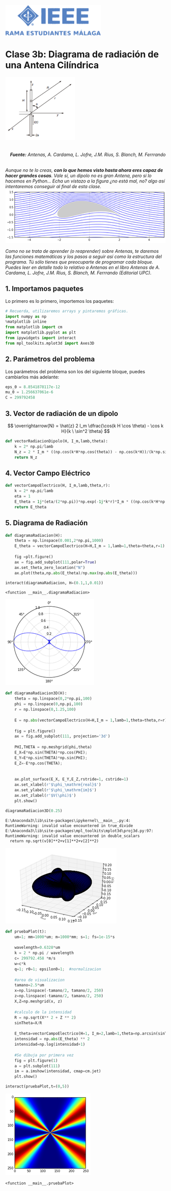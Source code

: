 
<img src="../static/IEEE_logo.png" alt="IEEE" style="width: 300px;"/>

# Clase 3b: Diagrama de radiación de una Antena Cilíndrica

###### ![](../static/antena_cilindrica.png) <h6 align="right">__Fuente:__ _Antenas, A. Cardama, L. Jofre, J.M. Rius, S. Blanch, M. Ferrrando_<div>

_Aunque no te lo creas, __con lo que hemos visto hasta ahora eres capaz de hacer grandes cosas__. Vale sí, un dipolo no es gran  Antena, pero si lo hacemos en Python... Echa un vistazo a la figura ¿no está mal, no? algo así intentaremos conseguir al final de esta clase._
![](../static/perfil_yukovski.png)

_Como no se trata de aprender (o reaprender) sobre Antenas, te daremos las funciones matemáticas y los pasos a seguir así como la estructura del programa. Tú sólo tienes que preocuparte de programar cada bloque. Puedes leer en detalle todo lo relativo a Antenas en el libro  Antenas de A. Cardama, L. Jofre, J.M. Rius, S. Blanch, M. Ferrrando (Editorial UPC)._

## 1. Importamos paquetes

Lo primero es lo primero, importemos los paquetes:


```python
# Recuerda, utilizaremos arrays y pintaremos gráficas.
import numpy as np
%matplotlib inline
from matplotlib import cm
import matplotlib.pyplot as plt
from ipywidgets import interact
from mpl_toolkits.mplot3d import Axes3D
```

## 2. Parámetros del problema

Los parámetros del problema son los del siguiente bloque, puedes cambiarlos más adelante:


```python
eps_0 = 8.8541878117e-12
mu_0 = 1.256637061e-6
C = 299792458
```

## 3. Vector de radiación de un dipolo

$$ \overrightarrow{N} = \hat{z} 2 I_m \dfrac{\cos(k H  \cos \theta) - \cos k H}{k \ \sin^2 \theta} $$


```python
def vectorRadiacionDipolo(H, I_m,lamb,theta):
    k = 2* np.pi/lamb 
    N_z = 2 * I_m * ((np.cos(k*H*np.cos(theta)) - np.cos(k*H))/(k*np.sin(theta)**2))
    return N_z
```

## 4. Vector Campo Eléctrico


```python
def vectorCampoElectrico(H, I_m,lamb,theta,r):
    k = 2* np.pi/lamb 
    eta = 1
    E_theta = 1j*(eta/(2*np.pi))*np.exp(-1j*k*r)*I_m * ((np.cos(k*H*np.cos(theta)) - np.cos(k*H))/np.sin(theta))
    return E_theta
```

## 5. Diagrama de Radiación


```python
def diagramaRadiacion(H):
    theta = np.linspace(0.001,2*np.pi,1000)
    E_theta = vectorCampoElectrico(H=H,I_m = 1,lamb=1,theta=theta,r=1)
    
    fig =plt.figure()
    ax = fig.add_subplot(111,polar=True)
    ax.set_theta_zero_location("N")
    ax.plot(theta,np.abs(E_theta)/np.max(np.abs(E_theta)))
```


```python
interact(diagramaRadiacion, H=(0.1,1,0.01))
```




    <function __main__.diagramaRadiacion>




![png](output_17_1.png)



```python
def diagramaRadiacion3D(H):
    theta = np.linspace(0,2*np.pi,100)
    phi = np.linspace(0,np.pi,100)
    r = np.linspace(0,1.25,100)

    E = np.abs(vectorCampoElectrico(H=H,I_m = 1,lamb=1,theta=theta,r=r))

    fig = plt.figure()
    ax = fig.add_subplot(111, projection='3d')

    PHI,THETA = np.meshgrid(phi,theta)
    E_X=E*np.sin(THETA)*np.cos(PHI);
    E_Y=E*np.sin(THETA)*np.sin(PHI);
    E_Z=-E*np.cos(THETA);
 

    ax.plot_surface(E_X, E_Y,E_Z,rstride=1, cstride=1)
    ax.set_xlabel(r'$\phi_\mathrm{real}$')
    ax.set_ylabel(r'$\phi_\mathrm{im}$')
    ax.set_zlabel(r'$V(\phi)$')
    plt.show()
```


```python
diagramaRadiacion3D(0.25)
```

    E:\Anaconda3\lib\site-packages\ipykernel\__main__.py:4: RuntimeWarning: invalid value encountered in true_divide
    E:\Anaconda3\lib\site-packages\mpl_toolkits\mplot3d\proj3d.py:97: RuntimeWarning: invalid value encountered in double_scalars
      return np.sqrt(v[0]**2+v[1]**2+v[2]**2)
    


![png](output_19_1.png)



```python
def pruebaPlot(t):
    um=1; mm=1000*um; m=1000*mm; s=1; fs=1e-15*s

    wavelength=0.6328*um
    k = 2 * np.pi / wavelength
    c= 299792.458 *m/s
    w=c*k
    q=1; r0=1; epsilon0=1;  #normalizacion

    #area de visualizacion
    tamano=2.5*um
    x=np.linspace(-tamano/2, tamano/2, 250)
    z=np.linspace(-tamano/2, tamano/2, 250)
    X,Z=np.meshgrid(x, z)

    #calculo de la intensidad
    R = np.sqrt(X** 2 + Z ** 2)
    sinTheta=X/R

    E_theta=vectorCampoElectrico(H=1, I_m=2,lamb=1,theta=np.arcsin(sinTheta),r=R)
    intensidad = np.abs(E_theta) ** 2
    intensidad=np.log(intensidad+1)

    #Se dibuja por primera vez
    fig = plt.figure(1)
    a = plt.subplot(111)
    im = a.imshow(intensidad, cmap=cm.jet)
    plt.show()
```


```python
interact(pruebaPlot,t=(0,5))
```


![png](output_21_0.png)





    <function __main__.pruebaPlot>




```python

```

